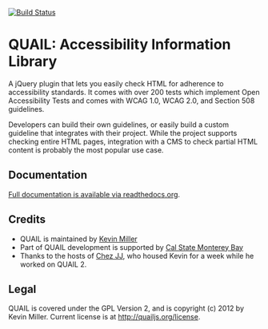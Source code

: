 [![Build Status](https://secure.travis-ci.org/kevee/quail.png?branch=master)](http://travis-ci.org/kevee/quail)

QUAIL: Accessibility Information Library
========================================

A jQuery plugin that lets you easily check HTML for adherence to accessibility standards. It comes with over 200 tests which implement Open Accessibility Tests and comes with WCAG 1.0, WCAG 2.0, and Section 508 guidelines.

Developers can build their own guidelines, or easily build a custom guideline that integrates with their project. While the project supports checking entire HTML pages, integration with a CMS to check partial HTML content is probably the most popular use case.

Documentation
-------------

[Full documentation is available via readthedocs.org](https://quail.readthedocs.org/en/latest/).

Credits
-------

- QUAIL is maintained by [Kevin Miller](http://twitter.com/kevinmiyar)
- Part of QUAIL development is supported by [Cal State Monterey Bay](http://csumb.edu)
- Thanks to the hosts of [Chez JJ](http://chezjj.com/), who housed Kevin for a week while he worked on QUAIL 2.

Legal
-----

QUAIL is covered under the GPL Version 2, and is copyright (c) 2012 by Kevin Miller. Current license is at http://quailjs.org/license.